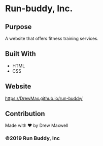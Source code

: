 # Run-buddy, Inc.

## Purpose
A website that offers fitness training services.

## Built With
* HTML
* CSS

## Website
https://DrewMax.github.io/run-buddy/

## Contribution
Made with ❤️ by Drew Maxwell

### ©️2019 Run Buddy, Inc 
